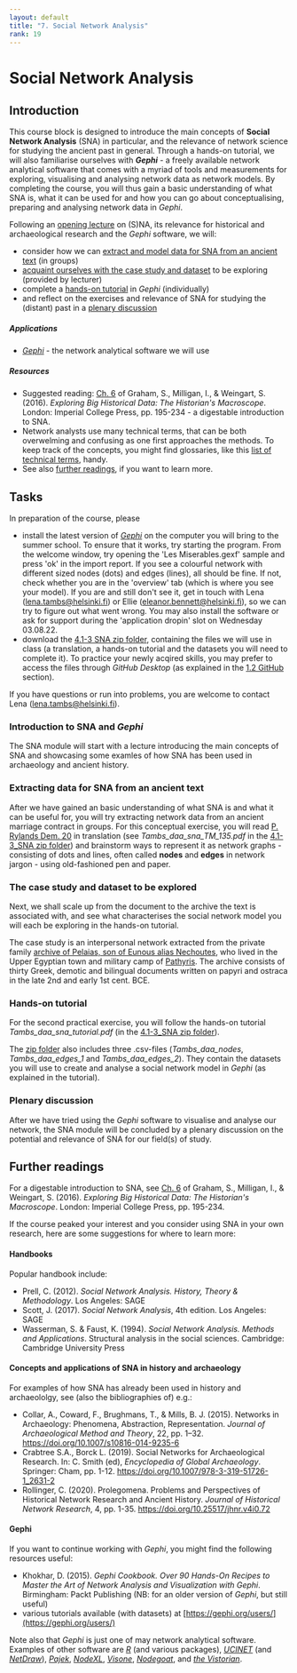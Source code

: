 ```yaml
---
layout: default
title: "7. Social Network Analysis"
rank: 19
---
```


# Social Network Analysis

## Introduction
This course block is designed to introduce the main concepts of **Social Network Analysis** (SNA) in particular, and the relevance of network science for studying the ancient past in general. Through a hands-on tutorial, we will also familiarise ourselves with **_Gephi_** - a freely available network analytical software that comes with a myriad of tools and measurements for exploring, visualising and analysing network data as network models. By completing the course, you will thus gain a basic understanding of what SNA is, what it can be used for and how you can go about conceptualising, preparing and analysing network data in _Gephi_.

Following an [opening lecture](#task1) on (S)NA, its relevance for historical and archaeological research and the _Gephi_ software, we will:
* consider how we can [extract and model data for SNA from an ancient text](#task2) (in groups)
* [acquaint ourselves with the case study and dataset](#task3) to be exploring (provided by lecturer)
* complete a [hands-on tutorial](#task4) in _Gephi_ (individually)
* and reflect on the exercises and relevance of SNA for studying the (distant) past in a [plenary discussion](#task5)

##### Applications
* [_Gephi_](https://gephi.org/) - the network analytical software we will use

##### Resources
* Suggested reading: [Ch. 6](https://github.com/glow-gh/daa/raw/main/_files/Graham_et_al_2016.pdf) of Graham, S., Milligan, I., & Weingart, S. (2016). _Exploring Big Historical Data: The Historian's Macroscope_. London: Imperial College Press, pp. 195-234 - a digestable introduction to SNA.
* Network analysts use many technical terms, that can be both overwelming and confusing as one first approaches the methods. To keep track of the concepts, you might find glossaries, like this [list of technical terms](https://github.com/glow-gh/daa/raw/main/_files/Tambs_na_glossary.pdf), handy.
* See also [further readings](#furtherreadings), if you want to learn more.

## Tasks
In preparation of the course, please
* install the latest version of [_Gephi_](https://gephi.org/) on the computer you will bring to the summer school. To ensure that it works, try starting the program. From the welcome window, try opening the 'Les Miserables.gexf' sample and press 'ok' in the import report. If you see a colourful network with different sized nodes (dots) and edges (lines), all should be fine. If not, check whether you are in the 'overview' tab (which is where you see your model). If you are and still don't see it, get in touch with Lena (lena.tambs@helsinki.fi) or Ellie (eleanor.bennett@helsinki.fi), so we can try to figure out what went wrong. You may also install the software or ask for support during the 'application dropin' slot on Wednesday 03.08.22.
* download the [4.1-3 SNA zip folder](https://github.com/glow-gh/daa/raw/main/_files/4.1-3_SNA.zip), containing the files we will use in class (a translation, a hands-on tutorial and the datasets you will need to complete it). To practice your newly acqired skills, you may prefer to access the files through _GitHub Desktop_ (as explained in the [1.2 GitHub](./1_2_github.md) section).

If you have questions or run into problems, you are welcome to contact Lena (lena.tambs@helsinki.fi).

### <a id="task1">Introduction to SNA and _Gephi_</a>
The SNA module will start with a lecture introducing the main concepts of SNA and showcasing some examles of how SNA has been used in archaeology and ancient history.

### <a id="task2">Extracting data for SNA from an ancient text</a>
After we have gained an basic understanding of what SNA is and what it can be useful for, you will try extracting network data from an ancient marriage contract in groups. For this conceptual exercise, you will read [P. Rylands Dem. 20](https://www.trismegistos.org/text/135) in translation (see _Tambs_daa_sna_TM_135.pdf_ in the [4.1-3_SNA zip folder](https://github.com/glow-gh/daa/raw/main/_files/4.1-3_SNA.zip)) and brainstorm ways to represent it as  network graphs - consisting of dots and lines, often called **nodes** and **edges** in network jargon - using old-fashioned pen and paper.

### <a id="task3">The case study and dataset to be explored</a>
Next, we shall scale up from the document to the archive the text is associated with, and see what characterises the social network model you will each be exploring in the hands-on tutorial.

The case study is an interpersonal network extracted from the private family [archive of Pelaias, son of Eunous alias Nechoutes](https://www.trismegistos.org/arch/detail.php?arch_id=180), who lived in the Upper Egyptian town and military camp of [Pathyris](https://www.trismegistos.org/place/1628). The archive consists of thirty Greek, demotic and bilingual documents written on papyri and ostraca in the late 2nd and early 1st cent. BCE.

### <a id="task4">Hands-on tutorial</a>
For the second practical exercise, you will follow the hands-on tutorial _Tambs_daa_sna_tutorial.pdf_ (in the [4.1-3_SNA zip folder](https://github.com/glow-gh/daa/raw/main/_files/4.1-3_SNA.zip)).

The [zip folder](https://github.com/glow-gh/daa/raw/main/_files/4.1-3_SNA.zip) also includes three .csv-files (_Tambs_daa_nodes_, _Tambs_daa_edges_1_ and _Tambs_daa_edges_2_). They contain the datasets you will use to create and analyse a social network model in _Gephi_ (as explained in the tutorial).

### <a id="task5">Plenary discussion</a>
After we have tried using the _Gephi_ software to visualise and analyse our network, the SNA module will be concluded by a plenary discussion on the potential and relevance of SNA for our field(s) of study.

## <a id="furtherreadings">Further readings</a>

For a  digestable introduction to SNA, see [Ch. 6](https://github.com/glow-gh/daa/raw/main/_files/Graham_et_al_2016.pdf) of Graham, S., Milligan, I., & Weingart, S. (2016). _Exploring Big Historical Data: The Historian's Macroscope_. London: Imperial College Press, pp. 195-234.

If the course peaked your interest and you consider using SNA in your own research, here are some suggestions for where to learn more:

#### Handbooks
Popular handbook include:
*   Prell, C. (2012). _Social Network Analysis. History, Theory & Methodology_. Los Angeles: SAGE
*   Scott, J. (2017). _Social Network Analysis_, 4th edition. Los Angeles: SAGE
*   Wasserman, S. & Faust, K. (1994). _Social Network Analysis. Methods and Applications_. Structural analysis in the social sciences. Cambridge: Cambridge University Press

#### Concepts and applications of SNA in history and archaeology
For examples of how SNA has already been used in history and archaeololgy, see (also the bibliographies of) e.g.:
* Collar, A., Coward, F., Brughmans, T., & Mills, B. J. (2015). Networks in Archaeology: Phenomena, Abstraction, Representation. _Journal of Archaeological Method and Theory_, 22, pp. 1–32. https://doi.org/10.1007/s10816-014-9235-6
* Crabtree S.A., Borck L. (2019). Social Networks for Archaeological Research. In: C. Smith (ed), _Encyclopedia of Global Archaeology_. Springer: Cham, pp. 1-12. https://doi.org/10.1007/978-3-319-51726-1_2631-2
* Rollinger, C. (2020). Prolegomena. Problems and Perspectives of Historical Network Research and Ancient History. _Journal of Historical Network Research_, 4, pp. 1-35. https://doi.org/10.25517/jhnr.v4i0.72

#### Gephi
If you want to continue working with _Gephi_, you might find the following resources useful:
* Khokhar, D. (2015). _Gephi Cookbook. Over 90 Hands-On Recipes to Master the Art of Network Analysis and Visualization with Gephi_. Birmingham: Packt Publishing (NB: for an older version of _Gephi_, but still useful)
* various tutorials available (with datasets) at [https://gephi.org/users/](https://gephi.org/users/)

Note also that _Gephi_ is just one of may network analytical software. Examples of other software are [_R_](https://www.r-project.org/) (and various packages), [_UCINET_](https://sites.google.com/site/ucinetsoftware/home) (and [_NetDraw_](https://sites.google.com/site/netdrawsoftware/)), [_Pajek_](http://mrvar.fdv.uni-lj.si/pajek/), [_NodeXL_](https://nodexl.com/), [_Visone_](https://visone.ethz.ch/), [_Nodegoat_](https://nodegoat.net/), and [_the Vistorian_](https://vistorian.net/).
